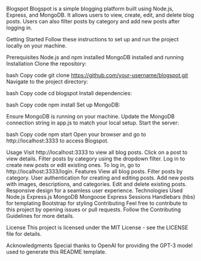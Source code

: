 
Blogspot
Blogspot is a simple blogging platform built using Node.js, Express, and MongoDB. It allows users to view, create, edit, and delete blog posts. Users can also filter posts by category and add new posts after logging in.

Getting Started
Follow these instructions to set up and run the project locally on your machine.

Prerequisites
Node.js and npm installed
MongoDB installed and running
Installation
Clone the repository:

bash
Copy code
git clone https://github.com/your-username/blogspot.git
Navigate to the project directory:

bash
Copy code
cd blogspot
Install dependencies:

bash
Copy code
npm install
Set up MongoDB:

Ensure MongoDB is running on your machine.
Update the MongoDB connection string in app.js to match your local setup.
Start the server:

bash
Copy code
npm start
Open your browser and go to http://localhost:3333 to access Blogspot.

Usage
Visit http://localhost:3333 to view all blog posts.
Click on a post to view details.
Filter posts by category using the dropdown filter.
Log in to create new posts or edit existing ones.
To log in, go to http://localhost:3333/login.
Features
View all blog posts.
Filter posts by category.
User authentication for creating and editing posts.
Add new posts with images, descriptions, and categories.
Edit and delete existing posts.
Responsive design for a seamless user experience.
Technologies Used
Node.js
Express.js
MongoDB
Mongoose
Express Sessions
Handlebars (hbs) for templating
Bootstrap for styling
Contributing
Feel free to contribute to this project by opening issues or pull requests. Follow the Contributing Guidelines for more details.

License
This project is licensed under the MIT License - see the LICENSE file for details.

Acknowledgments
Special thanks to OpenAI for providing the GPT-3 model used to generate this README template.
